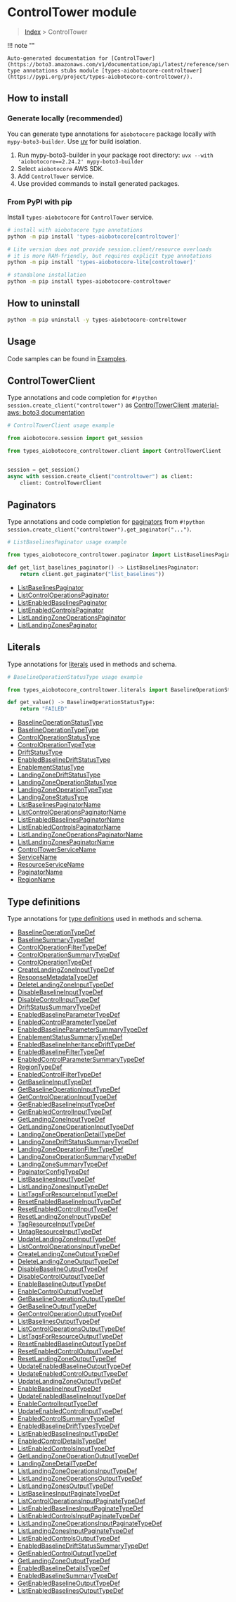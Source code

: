 # ControlTower module

> [Index](../README.md) > ControlTower


!!! note ""

    Auto-generated documentation for [ControlTower](https://boto3.amazonaws.com/v1/documentation/api/latest/reference/services/controltower.html#controltower)
    type annotations stubs module [types-aiobotocore-controltower](https://pypi.org/project/types-aiobotocore-controltower/).

## How to install

### Generate locally (recommended)

You can generate type annotations for `aiobotocore` package locally with `mypy-boto3-builder`.
Use [uv](https://docs.astral.sh/uv/getting-started/installation/) for build isolation.

1. Run mypy-boto3-builder in your package root directory: `uvx --with 'aiobotocore==2.24.2' mypy-boto3-builder`
1. Select `aiobotocore` AWS SDK.
1. Add `ControlTower` service.
1. Use provided commands to install generated packages.



### From PyPI with pip

Install `types-aiobotocore` for `ControlTower` service.

```bash
# install with aiobotocore type annotations
python -m pip install 'types-aiobotocore[controltower]'

# Lite version does not provide session.client/resource overloads
# it is more RAM-friendly, but requires explicit type annotations
python -m pip install 'types-aiobotocore-lite[controltower]'

# standalone installation
python -m pip install types-aiobotocore-controltower
```



## How to uninstall

```bash
python -m pip uninstall -y types-aiobotocore-controltower
```

## Usage

Code samples can be found in [Examples](./usage.md).

## ControlTowerClient

Type annotations and code completion for  `#!python session.create_client("controltower")` as [ControlTowerClient](./client.md)
[:material-aws: boto3 documentation](https://boto3.amazonaws.com/v1/documentation/api/latest/reference/services/controltower.html#ControlTower.Client)

```python
# ControlTowerClient usage example

from aiobotocore.session import get_session

from types_aiobotocore_controltower.client import ControlTowerClient


session = get_session()
async with session.create_client("controltower") as client:
    client: ControlTowerClient
```


## Paginators

Type annotations and code completion for
[paginators](./paginators.md)
from `#!python session.create_client("controltower").get_paginator("...")`.

```python
# ListBaselinesPaginator usage example

from types_aiobotocore_controltower.paginator import ListBaselinesPaginator

def get_list_baselines_paginator() -> ListBaselinesPaginator:
    return client.get_paginator("list_baselines"))
```

- [ListBaselinesPaginator](./paginators.md#listbaselinespaginator)
- [ListControlOperationsPaginator](./paginators.md#listcontroloperationspaginator)
- [ListEnabledBaselinesPaginator](./paginators.md#listenabledbaselinespaginator)
- [ListEnabledControlsPaginator](./paginators.md#listenabledcontrolspaginator)
- [ListLandingZoneOperationsPaginator](./paginators.md#listlandingzoneoperationspaginator)
- [ListLandingZonesPaginator](./paginators.md#listlandingzonespaginator)








## Literals

Type annotations for [literals](./literals.md) used in methods and schema.

```python
# BaselineOperationStatusType usage example

from types_aiobotocore_controltower.literals import BaselineOperationStatusType

def get_value() -> BaselineOperationStatusType:
    return "FAILED"
```

- [BaselineOperationStatusType](./literals.md#baselineoperationstatustype)
- [BaselineOperationTypeType](./literals.md#baselineoperationtypetype)
- [ControlOperationStatusType](./literals.md#controloperationstatustype)
- [ControlOperationTypeType](./literals.md#controloperationtypetype)
- [DriftStatusType](./literals.md#driftstatustype)
- [EnabledBaselineDriftStatusType](./literals.md#enabledbaselinedriftstatustype)
- [EnablementStatusType](./literals.md#enablementstatustype)
- [LandingZoneDriftStatusType](./literals.md#landingzonedriftstatustype)
- [LandingZoneOperationStatusType](./literals.md#landingzoneoperationstatustype)
- [LandingZoneOperationTypeType](./literals.md#landingzoneoperationtypetype)
- [LandingZoneStatusType](./literals.md#landingzonestatustype)
- [ListBaselinesPaginatorName](./literals.md#listbaselinespaginatorname)
- [ListControlOperationsPaginatorName](./literals.md#listcontroloperationspaginatorname)
- [ListEnabledBaselinesPaginatorName](./literals.md#listenabledbaselinespaginatorname)
- [ListEnabledControlsPaginatorName](./literals.md#listenabledcontrolspaginatorname)
- [ListLandingZoneOperationsPaginatorName](./literals.md#listlandingzoneoperationspaginatorname)
- [ListLandingZonesPaginatorName](./literals.md#listlandingzonespaginatorname)
- [ControlTowerServiceName](./literals.md#controltowerservicename)
- [ServiceName](./literals.md#servicename)
- [ResourceServiceName](./literals.md#resourceservicename)
- [PaginatorName](./literals.md#paginatorname)
- [RegionName](./literals.md#regionname)




## Type definitions

Type annotations for [type definitions](./type_defs.md) used in methods and schema.

- [BaselineOperationTypeDef](./type_defs.md#baselineoperationtypedef)
- [BaselineSummaryTypeDef](./type_defs.md#baselinesummarytypedef)
- [ControlOperationFilterTypeDef](./type_defs.md#controloperationfiltertypedef)
- [ControlOperationSummaryTypeDef](./type_defs.md#controloperationsummarytypedef)
- [ControlOperationTypeDef](./type_defs.md#controloperationtypedef)
- [CreateLandingZoneInputTypeDef](./type_defs.md#createlandingzoneinputtypedef)
- [ResponseMetadataTypeDef](./type_defs.md#responsemetadatatypedef)
- [DeleteLandingZoneInputTypeDef](./type_defs.md#deletelandingzoneinputtypedef)
- [DisableBaselineInputTypeDef](./type_defs.md#disablebaselineinputtypedef)
- [DisableControlInputTypeDef](./type_defs.md#disablecontrolinputtypedef)
- [DriftStatusSummaryTypeDef](./type_defs.md#driftstatussummarytypedef)
- [EnabledBaselineParameterTypeDef](./type_defs.md#enabledbaselineparametertypedef)
- [EnabledControlParameterTypeDef](./type_defs.md#enabledcontrolparametertypedef)
- [EnabledBaselineParameterSummaryTypeDef](./type_defs.md#enabledbaselineparametersummarytypedef)
- [EnablementStatusSummaryTypeDef](./type_defs.md#enablementstatussummarytypedef)
- [EnabledBaselineInheritanceDriftTypeDef](./type_defs.md#enabledbaselineinheritancedrifttypedef)
- [EnabledBaselineFilterTypeDef](./type_defs.md#enabledbaselinefiltertypedef)
- [EnabledControlParameterSummaryTypeDef](./type_defs.md#enabledcontrolparametersummarytypedef)
- [RegionTypeDef](./type_defs.md#regiontypedef)
- [EnabledControlFilterTypeDef](./type_defs.md#enabledcontrolfiltertypedef)
- [GetBaselineInputTypeDef](./type_defs.md#getbaselineinputtypedef)
- [GetBaselineOperationInputTypeDef](./type_defs.md#getbaselineoperationinputtypedef)
- [GetControlOperationInputTypeDef](./type_defs.md#getcontroloperationinputtypedef)
- [GetEnabledBaselineInputTypeDef](./type_defs.md#getenabledbaselineinputtypedef)
- [GetEnabledControlInputTypeDef](./type_defs.md#getenabledcontrolinputtypedef)
- [GetLandingZoneInputTypeDef](./type_defs.md#getlandingzoneinputtypedef)
- [GetLandingZoneOperationInputTypeDef](./type_defs.md#getlandingzoneoperationinputtypedef)
- [LandingZoneOperationDetailTypeDef](./type_defs.md#landingzoneoperationdetailtypedef)
- [LandingZoneDriftStatusSummaryTypeDef](./type_defs.md#landingzonedriftstatussummarytypedef)
- [LandingZoneOperationFilterTypeDef](./type_defs.md#landingzoneoperationfiltertypedef)
- [LandingZoneOperationSummaryTypeDef](./type_defs.md#landingzoneoperationsummarytypedef)
- [LandingZoneSummaryTypeDef](./type_defs.md#landingzonesummarytypedef)
- [PaginatorConfigTypeDef](./type_defs.md#paginatorconfigtypedef)
- [ListBaselinesInputTypeDef](./type_defs.md#listbaselinesinputtypedef)
- [ListLandingZonesInputTypeDef](./type_defs.md#listlandingzonesinputtypedef)
- [ListTagsForResourceInputTypeDef](./type_defs.md#listtagsforresourceinputtypedef)
- [ResetEnabledBaselineInputTypeDef](./type_defs.md#resetenabledbaselineinputtypedef)
- [ResetEnabledControlInputTypeDef](./type_defs.md#resetenabledcontrolinputtypedef)
- [ResetLandingZoneInputTypeDef](./type_defs.md#resetlandingzoneinputtypedef)
- [TagResourceInputTypeDef](./type_defs.md#tagresourceinputtypedef)
- [UntagResourceInputTypeDef](./type_defs.md#untagresourceinputtypedef)
- [UpdateLandingZoneInputTypeDef](./type_defs.md#updatelandingzoneinputtypedef)
- [ListControlOperationsInputTypeDef](./type_defs.md#listcontroloperationsinputtypedef)
- [CreateLandingZoneOutputTypeDef](./type_defs.md#createlandingzoneoutputtypedef)
- [DeleteLandingZoneOutputTypeDef](./type_defs.md#deletelandingzoneoutputtypedef)
- [DisableBaselineOutputTypeDef](./type_defs.md#disablebaselineoutputtypedef)
- [DisableControlOutputTypeDef](./type_defs.md#disablecontroloutputtypedef)
- [EnableBaselineOutputTypeDef](./type_defs.md#enablebaselineoutputtypedef)
- [EnableControlOutputTypeDef](./type_defs.md#enablecontroloutputtypedef)
- [GetBaselineOperationOutputTypeDef](./type_defs.md#getbaselineoperationoutputtypedef)
- [GetBaselineOutputTypeDef](./type_defs.md#getbaselineoutputtypedef)
- [GetControlOperationOutputTypeDef](./type_defs.md#getcontroloperationoutputtypedef)
- [ListBaselinesOutputTypeDef](./type_defs.md#listbaselinesoutputtypedef)
- [ListControlOperationsOutputTypeDef](./type_defs.md#listcontroloperationsoutputtypedef)
- [ListTagsForResourceOutputTypeDef](./type_defs.md#listtagsforresourceoutputtypedef)
- [ResetEnabledBaselineOutputTypeDef](./type_defs.md#resetenabledbaselineoutputtypedef)
- [ResetEnabledControlOutputTypeDef](./type_defs.md#resetenabledcontroloutputtypedef)
- [ResetLandingZoneOutputTypeDef](./type_defs.md#resetlandingzoneoutputtypedef)
- [UpdateEnabledBaselineOutputTypeDef](./type_defs.md#updateenabledbaselineoutputtypedef)
- [UpdateEnabledControlOutputTypeDef](./type_defs.md#updateenabledcontroloutputtypedef)
- [UpdateLandingZoneOutputTypeDef](./type_defs.md#updatelandingzoneoutputtypedef)
- [EnableBaselineInputTypeDef](./type_defs.md#enablebaselineinputtypedef)
- [UpdateEnabledBaselineInputTypeDef](./type_defs.md#updateenabledbaselineinputtypedef)
- [EnableControlInputTypeDef](./type_defs.md#enablecontrolinputtypedef)
- [UpdateEnabledControlInputTypeDef](./type_defs.md#updateenabledcontrolinputtypedef)
- [EnabledControlSummaryTypeDef](./type_defs.md#enabledcontrolsummarytypedef)
- [EnabledBaselineDriftTypesTypeDef](./type_defs.md#enabledbaselinedrifttypestypedef)
- [ListEnabledBaselinesInputTypeDef](./type_defs.md#listenabledbaselinesinputtypedef)
- [EnabledControlDetailsTypeDef](./type_defs.md#enabledcontroldetailstypedef)
- [ListEnabledControlsInputTypeDef](./type_defs.md#listenabledcontrolsinputtypedef)
- [GetLandingZoneOperationOutputTypeDef](./type_defs.md#getlandingzoneoperationoutputtypedef)
- [LandingZoneDetailTypeDef](./type_defs.md#landingzonedetailtypedef)
- [ListLandingZoneOperationsInputTypeDef](./type_defs.md#listlandingzoneoperationsinputtypedef)
- [ListLandingZoneOperationsOutputTypeDef](./type_defs.md#listlandingzoneoperationsoutputtypedef)
- [ListLandingZonesOutputTypeDef](./type_defs.md#listlandingzonesoutputtypedef)
- [ListBaselinesInputPaginateTypeDef](./type_defs.md#listbaselinesinputpaginatetypedef)
- [ListControlOperationsInputPaginateTypeDef](./type_defs.md#listcontroloperationsinputpaginatetypedef)
- [ListEnabledBaselinesInputPaginateTypeDef](./type_defs.md#listenabledbaselinesinputpaginatetypedef)
- [ListEnabledControlsInputPaginateTypeDef](./type_defs.md#listenabledcontrolsinputpaginatetypedef)
- [ListLandingZoneOperationsInputPaginateTypeDef](./type_defs.md#listlandingzoneoperationsinputpaginatetypedef)
- [ListLandingZonesInputPaginateTypeDef](./type_defs.md#listlandingzonesinputpaginatetypedef)
- [ListEnabledControlsOutputTypeDef](./type_defs.md#listenabledcontrolsoutputtypedef)
- [EnabledBaselineDriftStatusSummaryTypeDef](./type_defs.md#enabledbaselinedriftstatussummarytypedef)
- [GetEnabledControlOutputTypeDef](./type_defs.md#getenabledcontroloutputtypedef)
- [GetLandingZoneOutputTypeDef](./type_defs.md#getlandingzoneoutputtypedef)
- [EnabledBaselineDetailsTypeDef](./type_defs.md#enabledbaselinedetailstypedef)
- [EnabledBaselineSummaryTypeDef](./type_defs.md#enabledbaselinesummarytypedef)
- [GetEnabledBaselineOutputTypeDef](./type_defs.md#getenabledbaselineoutputtypedef)
- [ListEnabledBaselinesOutputTypeDef](./type_defs.md#listenabledbaselinesoutputtypedef)

